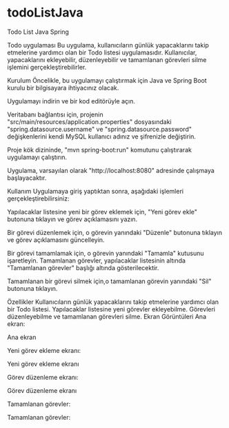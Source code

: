 # todoListJava
 Todo List Java Spring

Todo uygulaması
Bu uygulama, kullanıcıların günlük yapacaklarını takip etmelerine yardımcı olan bir Todo listesi uygulamasıdır. Kullanıcılar, yapacaklarını ekleyebilir, düzenleyebilir ve tamamlanan görevleri silme işlemini gerçekleştirebilirler.

Kurulum
Öncelikle, bu uygulamayı çalıştırmak için Java ve Spring Boot kurulu bir bilgisayara ihtiyacınız olacak.

Uygulamayı indirin ve bir kod editörüyle açın.

Veritabanı bağlantısı için, projenin "src/main/resources/application.properties" dosyasındaki "spring.datasource.username" ve "spring.datasource.password" değişkenlerini kendi MySQL kullanıcı adınız ve şifrenizle değiştirin.

Proje kök dizininde, "mvn spring-boot:run" komutunu çalıştırarak uygulamayı çalıştırın.

Uygulama, varsayılan olarak "http://localhost:8080" adresinde çalışmaya başlayacaktır.

Kullanım
Uygulamaya giriş yaptıktan sonra, aşağıdaki işlemleri gerçekleştirebilirsiniz:

Yapılacaklar listesine yeni bir görev eklemek için, "Yeni görev ekle" butonuna tıklayın ve görev açıklamasını yazın.

Bir görevi düzenlemek için, o görevin yanındaki "Düzenle" butonuna tıklayın ve görev açıklamasını güncelleyin.

Bir görevi tamamlamak için, o görevin yanındaki "Tamamla" kutusunu işaretleyin. Tamamlanan görevler, yapılacaklar listesinin altında "Tamamlanan görevler" başlığı altında gösterilecektir.

Tamamlanan bir görevi silmek için,o tamamlanan görevin yanındaki "Sil" butonuna tıklayın.

Özellikler
Kullanıcıların günlük yapacaklarını takip etmelerine yardımcı olan bir Todo listesi.
Yapılacaklar listesine yeni görevler ekleyebilme.
Görevleri düzenleyebilme ve tamamlanan görevleri silme.
Ekran Görüntüleri
Ana ekran:

Ana ekran

Yeni görev ekleme ekranı:

Yeni görev ekleme ekranı

Görev düzenleme ekranı:

Görev düzenleme ekranı

Tamamlanan görevler:

Tamamlanan görevler:
